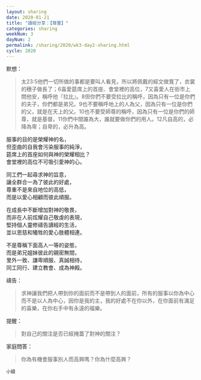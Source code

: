 ```yaml
---
layout: sharing
date: 2020-01-21
title: "讀經分享：【尊重】"
categories: sharing
weekNum: 3
dayNum: 2
permalink: /sharing/2020/wk3-day2-sharing.html
cycle: 2020
---
```


默想：
>太23:5他們一切所做的事都是要叫人看見，所以將佩戴的經文做寬了，衣裳的穗子做長了；6喜愛筵席上的首座、會堂裡的高位，7又喜愛人在街市上問他安，稱呼他『拉比』。8但你們不要受拉比的稱呼，因為只有一位是你們的夫子，你們都是弟兄。9也不要稱呼地上的人為父，因為只有一位是你們的父，就是在天上的父。10也不要受師尊的稱呼，因為只有一位是你們的師尊，就是基督。11你們中間誰為大，誰就要做你們的用人。12凡自高的，必降為卑；自卑的，必升為高。  

服事的目的是榮耀神的名，  
但歪曲的自我會污染服事的純淨，  
筵席上的首座如何與神的榮耀相比？  
會堂裡的高位不可吸引愛神的心。  

同工們一起尋求神的旨意，  
讓全群合一為了彼此的好處，  
尊重不是來自地位的高低，  
而是以愛心相顧而彼此順服。  

在成長中不斷增加對神的敬畏，  
而非在人前炫耀自己敬虔的表現，  
堅持個人靈修禱告讀經的生活，  
並以恩慈和犧牲的愛心肢體相連。  

不是尊稱下面高人一等的姿態，  
而是弟兄姐妹彼此的親密無間，  
里外一致、謙卑順服、真誠相待，  
同工同行、建立教會、成為神殿。  

禱告：
>求神讓我們把人帶到你的面前而不是帶到人的面前，所有的服事以你為中心而不是以人為中心，因你是我的主，我的好處不在你以外，在你面前有滿足的喜樂，在你右手中有永遠的福樂。  

提醒：
>對自己的關注是否已經掩蓋了對神的關注？  

家庭問答：
>你為有機會服事別人而高興嗎？你為什麼高興？  

`小錢`  
